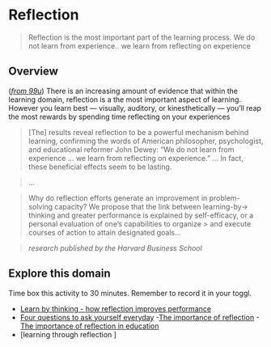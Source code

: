 # Reflection

> Reflection is the most important part of the learning process.
> We do not learn from experience.. we learn from reflecting on experience

## Overview
([*from 99u*](http://99u.com/workbook/25481/reflection-is-the-most-important-part-of-the-learning-process))
There is an increasing amount of evidence that within the learning domain, reflection is a the most important aspect of learning. However you learn best — visually, auditory, or kinesthetically — you’ll reap the most rewards by spending time reflecting on your experiences

> [The] results reveal reflection to be a powerful mechanism behind learning, confirming the words of American philosopher,
> psychologist, and educational reformer John Dewey: “We do not learn from experience … we learn from reflecting on experience.” … In fact, these beneficial effects seem to be lasting.

> …

> Why do reflection efforts generate an improvement in problem-solving capacity? We propose that the link between learning-by-> thinking and greater performance is explained by self-efficacy, or a personal evaluation of one’s capabilities to organize > and execute courses of action to attain designated goals…

> *research published by the Harvard Business School*

## Explore this domain
Time box this activity to 30 minutes. Remember to record it in your toggl.

- [Learn by thinking - how reflection improves performance](http://hbswk.hbs.edu/item/learning-by-thinking-how-reflection-improves-performance)
- [Four questions to ask yourself everyday](https://www.linkedin.com/pulse/20140402151626-7386607-4-questions-you-should-ask-yourself-every-day?trk=tod-home-art-list-large_0)
-[The importance of reflection](http://www.trainingzone.co.uk/develop/talent/the-importance-of-reflection)
-[The importance of reflection in education](http://www.edunators.com/index.php/becoming-the-edunator/step-5-reflecting-for-learning/the-importance-of-reflection-in-education)
- [learning through reflection ]